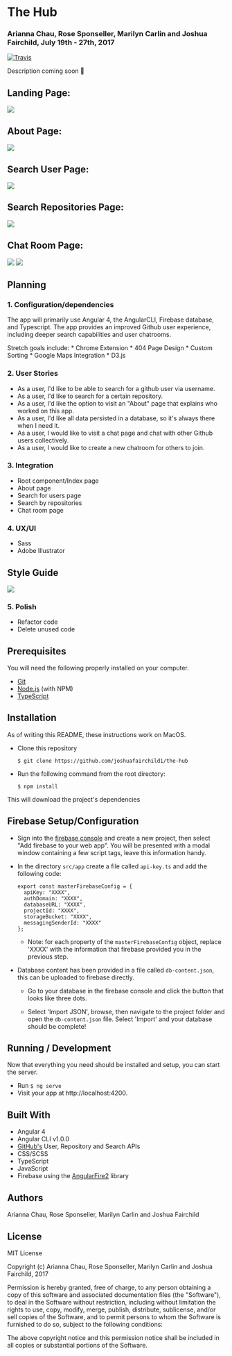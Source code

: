 # The Hub
### Arianna Chau, Rose Sponseller, Marilyn Carlin and Joshua Fairchild, July 19th - 27th, 2017
[![Travis](https://img.shields.io/travis/rust-lang/rust.svg?style=plastic)](https://github.com/joshuafairchild1/the-hub)

Description coming soon &#128175;

## Landing Page:
![](./src/assets/images/landing.gif)

## About Page:
![](./src/assets/images/about.png)

## Search User Page:
![](./src/assets/images/usersearch.png)

## Search Repositories Page:
![](./src/assets/images/searchrepo.png)

## Chat Room Page:
![](./src/assets/images/createchat.png)
![](./src/assets/images/chatroom.png)


## Planning

### 1. Configuration/dependencies
  The app will primarily use Angular 4, the AngularCLI, Firebase database, and Typescript. The app provides an improved Github user experience, including deeper search capabilities and user chatrooms.

  Stretch goals include:
    * Chrome Extension
    * 404 Page Design
    * Custom Sorting
    * Google Maps Integration
    * D3.js

### 2. User Stories
  * As a user, I'd like to be able to search for a github user via username.
  * As a user, I'd like to search for a certain repository.
  * As a user, I'd like the option to visit an "About" page that explains who worked on this app.
  * As a user, I'd like all data persisted in a database, so it's always there when I need it.
  * As a user, I would like to visit a chat page and chat with other Github users collectively.
  * As a user, I would like to create a new chatroom for others to join.


### 3. Integration
  * Root component/Index page
  * About page
  * Search for users page
  * Search by repositories
  * Chat room page

### 4. UX/UI
  * Sass
  * Adobe Illustrator

## Style Guide
![](./src/assets/images/branding_guide.png)


### 5. Polish
  * Refactor code
  * Delete unused code

## Prerequisites

You will need the following properly installed on your computer.

* [Git](https://git-scm.com/)
* [Node.js](https://nodejs.org/) (with NPM)
* [TypeScript](https://www.typescriptlang.org/)

## Installation

As of writing this README, these instructions work on MacOS.

* Clone this repository

  `$ git clone https://github.com/joshuafairchild1/the-hub`

* Run the following command from the root directory:

  `$ npm install`

This will download the project's dependencies

## Firebase Setup/Configuration

* Sign into the [firebase console](https://firebase.google.com/) and create a new project, then select "Add firebase to your web app". You will be presented with a modal window containing a few script tags, leave this information handy.

* In the directory `src/app` create a file called `api-key.ts` and add the following code:

  ```
  export const masterFirebaseConfig = {
    apiKey: "XXXX",
    authDomain: "XXXX",
    databaseURL: "XXXX",
    projectId: "XXXX",
    storageBucket: "XXXX",
    messagingSenderId: "XXXX"
  };

  ```
  * Note: for each property of the `masterFirebaseConfig` object, replace 'XXXX' with the information that firebase provided you in the previous step.


* Database content has been provided in a file called `db-content.json`, this can be uploaded to firebase directly.

  * Go to your database in the firebase console and click the button that looks like three dots.

  * Select 'Import JSON', browse, then navigate to the project folder and open the `db-content.json` file. Select 'Import' and your database should be complete!


## Running / Development

Now that everything you need should be installed and setup, you can start the server.

* Run `$ ng serve`
* Visit your app at http://localhost:4200.

## Built With

* Angular 4
* Angular CLI v1.0.0
* [GitHub's](https://developer.github.com/v3/) User, Repository and Search APIs
* CSS/SCSS
* TypeScript
* JavaScript
* Firebase using the [AngularFire2](https://github.com/angular/angularfire2) library

## Authors

Arianna Chau, Rose Sponseller, Marilyn Carlin and Joshua Fairchild

## License

MIT License

Copyright (c) Arianna Chau, Rose Sponseller, Marilyn Carlin and Joshua Fairchild, 2017

Permission is hereby granted, free of charge, to any person obtaining a copy
of this software and associated documentation files (the "Software"), to deal
in the Software without restriction, including without limitation the rights
to use, copy, modify, merge, publish, distribute, sublicense, and/or sell
copies of the Software, and to permit persons to whom the Software is furnished to do so, subject to the following conditions:

The above copyright notice and this permission notice shall be included in all
copies or substantial portions of the Software.
